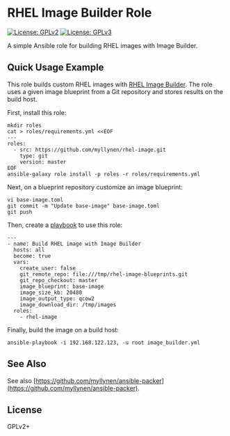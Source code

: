 # RHEL Image Builder Role

[![License: GPLv2](https://img.shields.io/badge/license-GPLv2-brightgreen.svg)](https://www.gnu.org/licenses/old-licenses/gpl-2.0.en.html)
[![License: GPLv3](https://img.shields.io/badge/license-GPLv3-brightgreen.svg)](https://www.gnu.org/licenses/gpl-3.0)

A simple Ansible role for building RHEL images with Image Builder.

## Quick Usage Example

This role builds custom RHEL images with
[RHEL Image Builder](https://access.redhat.com/documentation/en-us/red_hat_enterprise_linux/8/html/composing_a_customized_rhel_system_image/index).
The role uses a given image blueprint from a Git repository and
stores results on the build host.

First, install this role:

```
mkdir roles
cat > roles/requirements.yml <<EOF
---
roles:
  - src: https://github.com/myllynen/rhel-image.git
    type: git
    version: master
EOF
ansible-galaxy role install -p roles -r roles/requirements.yml
```

Next, on a blueprint repository customize an image blueprint:

```
vi base-image.toml
git commit -m "Update base-image" base-image.toml
git push
```

Then, create a [playbook](./image_builder.yml) to use this role:

```
---
- name: Build RHEL image with Image Builder
  hosts: all
  become: true
  vars:
    create_user: false
    git_remote_repo: file:///tmp/rhel-image-blueprints.git
    git_repo_checkout: master
    image_blueprint: base-image
    image_size_kb: 20480
    image_output_type: qcow2
    image_download_dir: /tmp/images
  roles:
    - rhel-image
```

Finally, build the image on a build host:

```
ansible-playbook -i 192.168.122.123, -u root image_builder.yml
```

## See Also

See also
[https://github.com/myllynen/ansible-packer](https://github.com/myllynen/ansible-packer).

## License

GPLv2+
